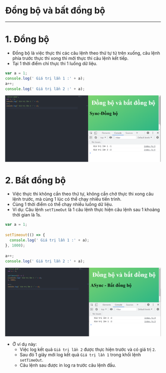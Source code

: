 # Đồng bộ và bất đồng bộ

---

# 1. Đồng bộ

- Đồng bộ là việc thực thi các câu lệnh theo thứ tự từ trên xuống, câu lệnh phía trước thực thi xong thì mới thực thi câu lệnh kết tiếp.
- Tại 1 thời điểm chỉ thực thi 1 luồng dữ liệu.

```js
var a = 1;
console.log(' Giá trị lần 1 :' + a);
a++;
console.log(' Giá trị lần 2 :' + a);
```

![Sync](./image/001.png 'Đồng bộ')

# 2. Bất đồng bộ

- Việc thực thi không cần theo thứ tự, không cần chờ thực thi xong câu lệnh trước, mà cùng 1 lúc có thể chạy nhiều tiến trình.
- Cùng 1 thời điểm có thể chạy nhiều luồng dữ liệu.
- Ví dụ: Câu lệnh `setTimeOut` là 1 câu lệnh thực hiện câu lệnh sau 1 khoảng thời gian là 1s.

```js
var a = 1;

setTimeout(() => {
  console.log(' Giá trị lần 1 :' + a);
}, 1000);

a++;
console.log(' Giá trị lần 2 :' + a);
```

![Async](./image/002.png 'Bất đồng bộ')

- Ở ví dụ này:
  - Việc log kết quả `Giá trị lần 2` được thực hiện trước và có giá trị `2`.
  - Sau đó 1 giây mới log kết quả `Giá trị lần 1` trong khối lệnh `setTimeOut`.
  - Câu lệnh sau được in log ra trước câu lệnh đầu.
